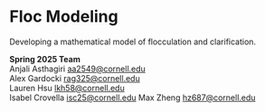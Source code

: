 # Floc Modeling
Developing a mathematical model of flocculation and clarification.

**Spring 2025 Team** <br>
Anjali Asthagiri aa2549@cornell.edu <br>
Alex Gardocki rag325@cornell.edu <br>
Lauren Hsu lkh58@cornell.edu <br>
Isabel Crovella isc25@cornell.edu
Max Zheng hz687@cornell.edu
